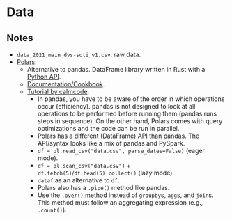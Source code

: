 # Data

## Notes

- `data_2021_main_dvs-soti_v1.csv`: raw data.
- [Polars](https://www.pola.rs/):
  - Alternative to pandas. DataFrame library written in Rust with a [Python API](https://pola-rs.github.io/polars/py-polars/html/reference/).
  - [Documentation/Cookbook](https://pola-rs.github.io/polars-book/user-guide/index.html).
  - [Tutorial by calmcode](https://calmcode.io/polars/introduction.html):
    - In pandas, you have to be aware of the order in which operations occur (efficiency). pandas is not designed to look at all operations to be performed before running them (pandas runs steps in sequence). On the other hand, Polars comes with query optimizations and the code can be run in parallel.
    - Polars has a different (DataFrame) API than pandas. The API/syntax looks like a mix of pandas and PySpark.
    - `df = pl.read_csv("data.csv", parse_dates=False)` (eager mode).
    - `df = pl.scan_csv("data.csv")` + `df.fetch(5)`/`df.head(5).collect()` (lazy mode).
    - `dataf` as an alternative to `df`.
    - Polars also has a `.pipe()` method like pandas.
    - Use the [`.over()` method](https://pola-rs.github.io/polars/py-polars/html/reference/api/polars.Expr.over.html) instead of `groupby`s, `agg`s, and `join`s. This method must follow an aggregating expression (e.g., `.count()`).
